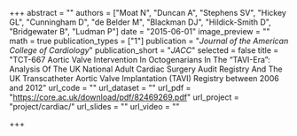 +++
abstract = ""
authors = ["Moat N", "Duncan A", "Stephens SV", "Hickey GL", "Cunningham D", "de Belder M", "Blackman DJ", "Hildick-Smith D", "Bridgewater B", "Ludman P"]
date = "2015-06-01"
image_preview = ""
math = true
publication_types = ["1"]
publication = "*Journal of the American College of Cardiology*"
publication_short = "*JACC*"
selected = false
title = "TCT-667 Aortic Valve Intervention In Octogenarians In The “TAVI-Era”: Analysis Of The UK National Adult Cardiac Surgery Audit Registry And The UK Transcatheter Aortic Valve Implantation (TAVI) Registry between 2006 and 2012"
url_code = ""
url_dataset = ""
url_pdf = "https://core.ac.uk/download/pdf/82469269.pdf"
url_project = "project/cardiac/"
url_slides = ""
url_video = ""

+++
